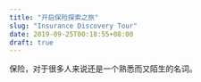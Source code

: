 ```yaml
---
title: "开启保险探索之旅"
slug: "Insurance Discovery Tour"
date: 2019-09-25T00:18:55+08:00
draft: true
---
```


保险，对于很多人来说还是一个熟悉而又陌生的名词。

